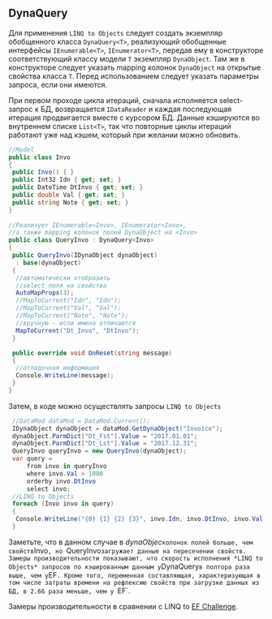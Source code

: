 ## DynaQuery<T>

Для применения `LINQ to Objects` следует создать экземпляр обобщенного класса `DynaQuery<T>`, реализующий обобщенные интерфейсы `IEnumerable<T>`, `IEnumerator<T>`, передав ему в конструкторе соответствующий классу модели `T` экземпляр `DynaObject`. Там же в конструкторе следует указать mapping колонок `DynaObject` на открытые свойства класса `T`. Перед использованием следует указать параметры запроса, если они имеются.

При первом проходе цикла итераций, сначала исполняется select-запрос к БД, возвращается `IDataReader` и каждая последующая итерация продвигается вместе с курсором БД. Данные кэшируются во внутреннем списке `List<T>`, так что повторные циклы итераций работают уже над кэшем, который при желании можно обновить.

```csharp	
//Model
public class Invo
{
 public Invo() { }
 public Int32 Idn { get; set; }
 public DateTime DtInvo { get; set; }
 public double Val { get; set; }
 public string Note { get; set; }
}
	
//Реализует IEnumerable<Invo>, IEnumerator<Invo>,
//а также mapping колонок полей DynaObject на <Invo> 
public class QueryInvo : DynaQuery<Invo>
{
 public QueryInvo(IDynaObject dynaObject) 
  : base(dynaObject)
 {
  //автоматически отобразить
  //select поля на свойства
  AutoMapProps(3);
  //MapToCurrent("Idn", "Idn");
  //MapToCurrent("Val", "Val");
  //MapToCurrent("Note", "Note");
  //вручную - если имена отличаются
  MapToCurrent("Dt_Invo", "DtInvo");
 }

 public override void OnReset(string message)
 {
  //отладочная информация
  Console.WriteLine(message);
 }
}
```

Затем, в коде можно осуществлять запросы `LINQ to Objects`
```csharp
 //DataMod dataMod = DataMod.Current();
 IDynaObject dynaObject = dataMod.GetDynaObject("Invoice");
 dynaObject.ParmDict["Dt_Fst"].Value = "2017.01.01";
 dynaObject.ParmDict["Dt_Lst"].Value = "2017.12.31";
 QueryInvo queryInvo = new QueryInvo(dynaObject);
 var query = 
     from invo in queryInvo
     where invo.Val > 1000
     orderby invo.DtInvo
     select invo;
 //LINQ to Objects
 foreach (Invo invo in query) 
 {
  Console.WriteLine("{0} {1} {2} {3}", invo.Idn, invo.DtInvo, invo.Val, invo.Note);
 }
```
Заметьте, что в данном случае в *dynaObjec*` колонок полей больше, чем свойств `Invo`, но `QueryInvo` загружает данные на пересечении свойств. Замеры производительности показывают, что скорость исполнения *LINQ to Objects* запросов по кэшированным данным у `DynaQuery<T>` в полтора раза выше, чем у `EF`. Кроме того, переменная составляющая, характеризующая в том числе затраты времени на рефлексию свойств при загрузке данных из БД, в 2.66 раза меньше, чем у `EF`.

Замеры производительности в сравнении с LINQ to [EF Challenge](https://github.com/Kobdik/DynaRepo/blob/master/docs/Challenge.md).
